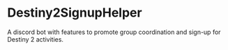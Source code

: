 # Destiny2SignupHelper
A discord bot with features to promote group coordination and sign-up for Destiny 2 activities.
